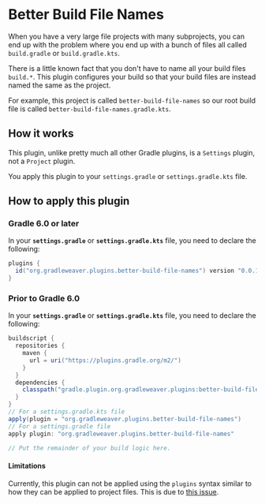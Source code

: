# Better Build File Names

When you have a very large file projects with many subprojects,
you can end up with the problem where you end up with a bunch of files all called `build.gradle` or `build.gradle.kts`.

There is a little known fact that you don't have to name all your build files `build.*`.
This plugin configures your build so that your build files are instead named the same as the project.

For example, this project is called `better-build-file-names` so our root build file is called
`better-build-file-names.gradle.kts`.

## How it works

This plugin, unlike pretty much all other Gradle plugins, is a `Settings` plugin, not a `Project` plugin.

You apply this plugin to your `settings.gradle` or `settings.gradle.kts` file.

## How to apply this plugin

### Gradle 6.0 or later

In your **`settings.gradle`** or **`settings.gradle.kts`** file, you need to declare the following:

```groovy
plugins {
  id("org.gradleweaver.plugins.better-build-file-names") version "0.0.1"
}
```

### Prior to Gradle 6.0

In your **`settings.gradle`** or **`settings.gradle.kts`** file, you need to declare the following:
```groovy
buildscript {
  repositories {
    maven {
      url = uri("https://plugins.gradle.org/m2/")
    }
  }
  dependencies {
    classpath("gradle.plugin.org.gradleweaver.plugins:better-build-file-names:0.0.1")
  }
}
// For a settings.gradle.kts file
apply(plugin = "org.gradleweaver.plugins.better-build-file-names")
// For a settings.gradle file
apply plugin: "org.gradleweaver.plugins.better-build-file-names"

// Put the remainder of your build logic here.
```

#### Limitations

Currently, this plugin can not be applied using the `plugins` syntax similar to how they can be applied to
project files. This is due to [this issue](https://github.com/gradle/gradle/issues/6710).
